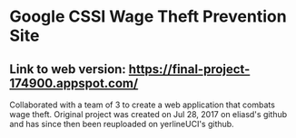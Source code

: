 # Google CSSI Wage Theft Prevention Site
## Link to web version: https://final-project-174900.appspot.com/

Collaborated with a team of 3 to create a web application that combats wage theft. Original project was created on Jul 28, 2017 on eliasd's github and has since then been reuploaded on yerlineUCI's github.
